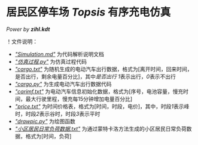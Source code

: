 # 居民区停车场 *Topsis* 有序充电仿真
*Power by **zihl.kdt***  

！文件说明：
- [*"Simulation.md"*](https://github.com/zihleung/Orderly-Charging-Method-with-Topsis-Algorithm/blob/master/Simulation.md) 为代码解析说明文档
- [*"仿真过程.py"*](https://github.com/zihleung/Orderly-Charging-Method-with-Topsis-Algorithm/blob/master/%E4%BB%BF%E7%9C%9F%E8%BF%87%E7%A8%8B.py) 为仿真过程代码
- [*"cargo.txt"*](https://github.com/zihleung/Orderly-Charging-Method-with-Topsis-Algorithm/blob/master/cargo.txt) 为随机生成的电动汽车出行数据，格式为[离开时间，回来时间，是否出行，剩余电量百分比]，其中*是否出行* *1*表示出行，*0*表示不出行
- [*"cargo.py"*](https://github.com/zihleung/Orderly-Charging-Method-with-Topsis-Algorithm/blob/master/cargo.py) 为生成电动汽车出行数据代码
- [*"carimf.txt"*](https://github.com/zihleung/Orderly-Charging-Method-with-Topsis-Algorithm/blob/master/carimf.txt) 为电动汽车信息初始化数据，格式为[序号，电池容量，慢充时间，最大行驶里程，慢充每15分钟增加电量百分比]
- [*"price.txt"*](https://github.com/zihleung/Orderly-Charging-Method-with-Topsis-Algorithm/blob/master/price.txt) 为时间价格表，格式为[时间，时段，电价]，其中，时段*1*表示峰时，时段*2*表示谷时，时段*3*表示平时
- [*"drawpic.py"*](https://github.com/zihleung/Orderly-Charging-Method-with-Topsis-Algorithm/blob/master/drawpic.py) 为绘图函数
- [*"小区居民日常负荷数据.txt"*](https://github.com/zihleung/Orderly-Charging-Method-with-Topsis-Algorithm/blob/master/%E5%B0%8F%E5%8C%BA%E5%B1%85%E6%B0%91%E6%97%A5%E5%B8%B8%E8%B4%9F%E8%8D%B7%E6%95%B0%E6%8D%AE.txt) 为通过蒙特卡洛方法生成的小区居民日常负荷数据，格式为[时间，负荷]
